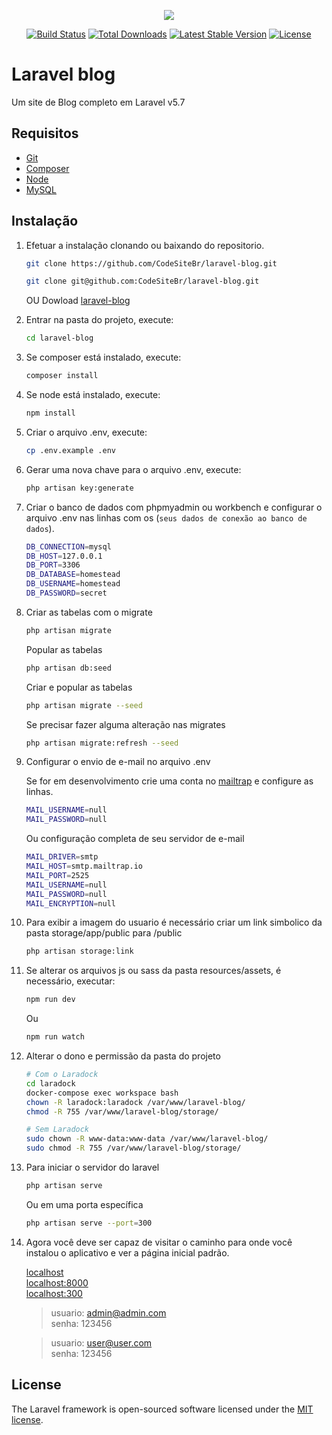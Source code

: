 <p align="center"><img src="https://laravel.com/assets/img/components/logo-laravel.svg"></p>

<p align="center">
<a href="https://travis-ci.org/laravel/framework"><img src="https://travis-ci.org/laravel/framework.svg" alt="Build Status"></a>
<a href="https://packagist.org/packages/laravel/framework"><img src="https://poser.pugx.org/laravel/framework/d/total.svg" alt="Total Downloads"></a>
<a href="https://packagist.org/packages/laravel/framework"><img src="https://poser.pugx.org/laravel/framework/v/stable.svg" alt="Latest Stable Version"></a>
<a href="https://packagist.org/packages/laravel/framework"><img src="https://poser.pugx.org/laravel/framework/license.svg" alt="License"></a>
</p>

# Laravel blog

Um site de Blog completo em Laravel v5.7

## Requisitos

-   [Git](https://git-scm.com/)
-   [Composer](http://getcomposer.org/doc/00-intro.md)
-   [Node](https://nodejs.org/en/)
-   [MySQL](https://www.mysql.com/)

## Instalação

1. Efetuar a instalação clonando ou baixando do repositorio.

    ```bash
    git clone https://github.com/CodeSiteBr/laravel-blog.git
    ```

    ```bash
    git clone git@github.com:CodeSiteBr/laravel-blog.git
    ```

    OU Dowload [laravel-blog](https://github.com/CodeSiteBr/laravel-blog/archive/master.zip)

2. Entrar na pasta do projeto, execute:
    ```bash
    cd laravel-blog
    ```
3. Se composer está instalado, execute:
    ```bash
    composer install
    ```
4. Se node está instalado, execute:
    ```bash
    npm install
    ```
5. Criar o arquivo .env, execute:
    ```bash
    cp .env.example .env
    ```
6. Gerar uma nova chave para o arquivo .env, execute:
    ```bash
    php artisan key:generate
    ```
7. Criar o banco de dados com phpmyadmin ou workbench e configurar o arquivo .env nas linhas com os (`seus dados de conexão ao banco de dados`).

    ```bash
    DB_CONNECTION=mysql
    DB_HOST=127.0.0.1
    DB_PORT=3306
    DB_DATABASE=homestead
    DB_USERNAME=homestead
    DB_PASSWORD=secret
    ```

8. Criar as tabelas com o migrate

    ```bash
    php artisan migrate
    ```

    Popular as tabelas

    ```bash
    php artisan db:seed
    ```

    Criar e popular as tabelas

    ```bash
    php artisan migrate --seed
    ```

    Se precisar fazer alguma alteração nas migrates

    ```bash
    php artisan migrate:refresh --seed
    ```

9. Configurar o envio de e-mail no arquivo .env

    Se for em desenvolvimento crie uma conta no [mailtrap](https://mailtrap.io/) e configure as linhas.

    ```bash
    MAIL_USERNAME=null
    MAIL_PASSWORD=null
    ```

    Ou configuração completa de seu servidor de e-mail

    ```bash
    MAIL_DRIVER=smtp
    MAIL_HOST=smtp.mailtrap.io
    MAIL_PORT=2525
    MAIL_USERNAME=null
    MAIL_PASSWORD=null
    MAIL_ENCRYPTION=null
    ```

10. Para exibir a imagem do usuario é necessário criar um link simbolico da pasta storage/app/public para /public

    ```bash
    php artisan storage:link
    ```

11. Se alterar os arquivos js ou sass da pasta resources/assets, é necessário, executar:

    ```bash
    npm run dev
    ```

    Ou

    ```bash
    npm run watch
    ```

12. Alterar o dono e permissão da pasta do projeto

    ```bash
    # Com o Laradock
    cd laradock
    docker-compose exec workspace bash
    chown -R laradock:laradock /var/www/laravel-blog/
    chmod -R 755 /var/www/laravel-blog/storage/

    # Sem Laradock
    sudo chown -R www-data:www-data /var/www/laravel-blog/
    sudo chmod -R 755 /var/www/laravel-blog/storage/
    ```

13. Para iniciar o servidor do laravel

    ```bash
    php artisan serve
    ```

    Ou em uma porta específica

    ```bash
    php artisan serve --port=300
    ```

14. Agora você deve ser capaz de visitar o caminho para onde você instalou o aplicativo e ver a página inicial padrão.

    [localhost](http://localhost)  
    [localhost:8000](http://localhost:8000)  
    [localhost:300](http://localhost:300/)

    > usuario: admin@admin.com  
    > senha: 123456

    > usuario: user@user.com  
    > senha: 123456

## License

The Laravel framework is open-sourced software licensed under the [MIT license](https://opensource.org/licenses/MIT).
